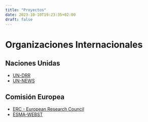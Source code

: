 ```yaml
---
title: "Proyectos"
date: 2023-10-10T19:23:35+02:00
draft: false
---
```


# Organizaciones Internacionales

## Naciones Unidas
- [UN-DRR](https://www.un.org/en/preventdisasters/)
- [UN-NEWS](https://news.un.org/)

## Comisión Europea
- [ERC - European Research Council](https://erc.europa.eu/)
- [ESMA-WEBST](https://www.esma.europa.eu/)


